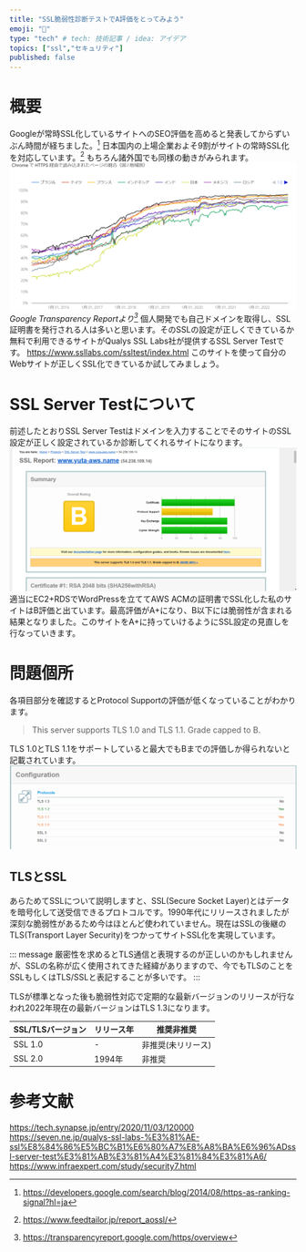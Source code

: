 ```yaml
---
title: "SSL脆弱性診断テストでA評価をとってみよう"
emoji: "🐁"
type: "tech" # tech: 技術記事 / idea: アイデア
topics: ["ssl","セキュリティ"]
published: false
---
```


# 概要
Googleが常時SSL化しているサイトへのSEO評価を高めると発表してからずいぶん時間が経ちました。[^1]
日本国内の上場企業およそ9割がサイトの常時SSL化を対応しています。[^2]
もちろん諸外国でも同様の動きがみられます。
![](/images/ssl-check-test/image3.png)
*Google Transparency Reportより[^3]*
個人開発でも自己ドメインを取得し、SSL証明書を発行される人は多いと思います。そのSSLの設定が正しくできているか無料で利用できるサイトがQualys SSL Labs社が提供するSSL Server Testです。
https://www.ssllabs.com/ssltest/index.html
このサイトを使って自分のWebサイトが正しくSSL化できているか試してみましょう。

[^1]: https://developers.google.com/search/blog/2014/08/https-as-ranking-signal?hl=ja

[^2]: https://www.feedtailor.jp/report_aossl/

[^3]: https://transparencyreport.google.com/https/overview
# SSL Server Testについて
前述したとおりSSL Server Testはドメインを入力することでそのサイトのSSL設定が正しく設定されているか診断してくれるサイトになります。
![](/images/ssl-check-test/image1.png)
適当にEC2+RDSでWordPressを立ててAWS ACMの証明書でSSL化した私のサイトはB評価と出ています。最高評価がA+になり、B以下には脆弱性が含まれる結果となりました。このサイトをA+に持っていけるようにSSL設定の見直しを行なっていきます。

# 問題個所
各項目部分を確認するとProtocol Supportの評価が低くなっていることがわかります。
>This server supports TLS 1.0 and TLS 1.1. Grade capped to B. 

TLS 1.0とTLS 1.1をサポートしていると最大でもBまでの評価しか得られないと記載されています。
![](/images/ssl-check-test/image2.png)

## TLSとSSL
あらためてSSLについて説明しますと、SSL(Secure Socket Layer)とはデータを暗号化して送受信できるプロトコルです。1990年代にリリースされましたが深刻な脆弱性があるため今はほとんど使われていません。現在はSSLの後継のTLS(Transport Layer Security)をつかってサイトSSL化を実現しています。

::: message
厳密性を求めるとTLS通信と表現するのが正しいのかもしれませんが、SSLの名称が広く使用されてきた経緯がありますので、今でもTLSのことをSSLもしくはTLS/SSLと表記することが多いです。
:::

TLSが標準となった後も脆弱性対応で定期的な最新バージョンのリリースが行なわれ2022年現在の最新バージョンはTLS 1.3になります。

| SSL/TLSバージョン | リリース年 | 推奨非推奨 |
| ---- | ---- | ---- |
| SSL 1.0 | - | 非推奨(未リリース) |
| SSL 2.0 | 1994年 | 非推奨 |


# 参考文献
https://tech.synapse.jp/entry/2020/11/03/120000
https://seven.ne.jp/qualys-ssl-labs-%E3%81%AE-ssl%E8%84%86%E5%BC%B1%E6%80%A7%E8%A8%BA%E6%96%ADssl-server-test%E3%81%AB%E3%81%A4%E3%81%84%E3%81%A6/
https://www.infraexpert.com/study/security7.html